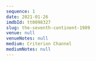 ```yaml
---
sequence: 1
date: 2021-01-26
imdbId: tt0098327
slug: the-seventh-continent-1989
venue: null
venueNotes: null
medium: Criterion Channel
mediumNotes: null
---
```


